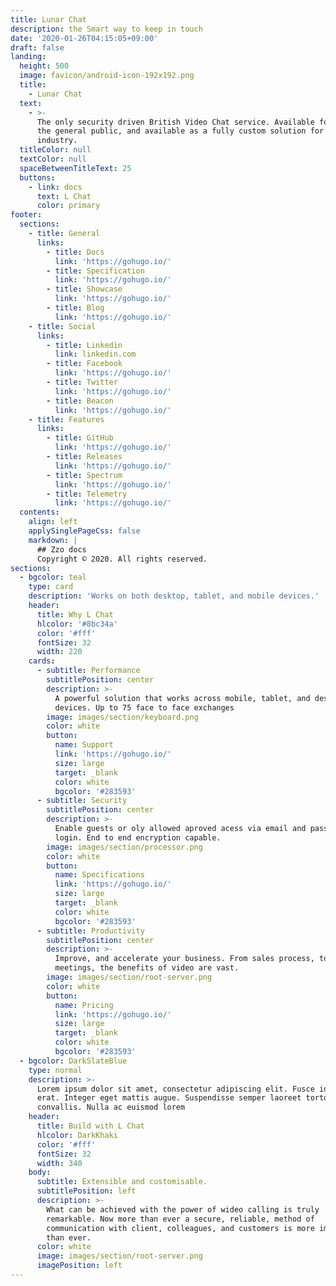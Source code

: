 ```yaml
---
title: Lunar Chat
description: the Smart way to keep in touch
date: '2020-01-26T04:15:05+09:00'
draft: false
landing:
  height: 500
  image: favicon/android-icon-192x192.png
  title:
    - Lunar Chat
  text:
    - >-
      The only security driven British Video Chat service. Available for free to
      the general public, and available as a fully custom solution for
      industry. 
  titleColor: null
  textColor: null
  spaceBetweenTitleText: 25
  buttons:
    - link: docs
      text: L Chat
      color: primary
footer:
  sections:
    - title: General
      links:
        - title: Docs
          link: 'https://gohugo.io/'
        - title: Specification
          link: 'https://gohugo.io/'
        - title: Showcase
          link: 'https://gohugo.io/'
        - title: Blog
          link: 'https://gohugo.io/'
    - title: Social
      links:
        - title: Linkedin
          link: linkedin.com
        - title: Facebook
          link: 'https://gohugo.io/'
        - title: Twitter
          link: 'https://gohugo.io/'
        - title: Beacon
          link: 'https://gohugo.io/'
    - title: Features
      links:
        - title: GitHub
          link: 'https://gohugo.io/'
        - title: Releases
          link: 'https://gohugo.io/'
        - title: Spectrum
          link: 'https://gohugo.io/'
        - title: Telemetry
          link: 'https://gohugo.io/'
  contents:
    align: left
    applySinglePageCss: false
    markdown: |
      ## Zzo docs
      Copyright © 2020. All rights reserved.
sections:
  - bgcolor: teal
    type: card
    description: 'Works on both desktop, tablet, and mobile devices.'
    header:
      title: Why L Chat
      hlcolor: '#8bc34a'
      color: '#fff'
      fontSize: 32
      width: 220
    cards:
      - subtitle: Performance
        subtitlePosition: center
        description: >-
          A powerful solution that works across mobile, tablet, and desktop
          devices. Up to 75 face to face exchanges
        image: images/section/keyboard.png
        color: white
        button:
          name: Support
          link: 'https://gohugo.io/'
          size: large
          target: _blank
          color: white
          bgcolor: '#283593'
      - subtitle: Security
        subtitlePosition: center
        description: >-
          Enable guests or oly allowed aproved acess via email and password
          login. End to end encryption capable. 
        image: images/section/processor.png
        color: white
        button:
          name: Specifications
          link: 'https://gohugo.io/'
          size: large
          target: _blank
          color: white
          bgcolor: '#283593'
      - subtitle: Productivity
        subtitlePosition: center
        description: >-
          Improve, and accelerate your business. From sales process, to internal
          meetings, the benefits of video are vast.
        image: images/section/root-server.png
        color: white
        button:
          name: Pricing
          link: 'https://gohugo.io/'
          size: large
          target: _blank
          color: white
          bgcolor: '#283593'
  - bgcolor: DarkSlateBlue
    type: normal
    description: >-
      Lorem ipsum dolor sit amet, consectetur adipiscing elit. Fusce id eleifend
      erat. Integer eget mattis augue. Suspendisse semper laoreet tortor sed
      convallis. Nulla ac euismod lorem
    header:
      title: Build with L Chat
      hlcolor: DarkKhaki
      color: '#fff'
      fontSize: 32
      width: 340
    body:
      subtitle: Extensible and customisable.
      subtitlePosition: left
      description: >-
        What can be achieved with the power of wideo calling is truly
        remarkable. Now more than ever a secure, reliable, method of
        communication with client, colleagues, and customers is more important
        than ever.
      color: white
      image: images/section/root-server.png
      imagePosition: left
---
```

